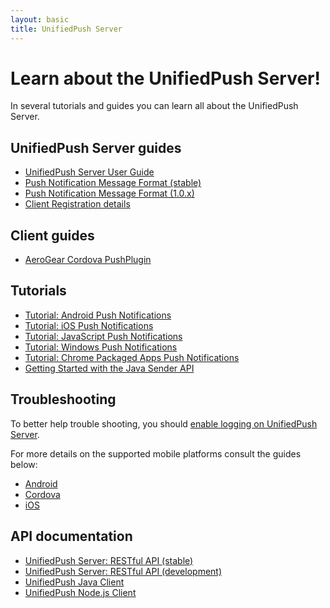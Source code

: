 ```yaml
---
layout: basic
title: UnifiedPush Server
---
```


# Learn about the UnifiedPush Server!

In several tutorials and guides you can learn all about the UnifiedPush Server.

## UnifiedPush Server guides

* [UnifiedPush Server User Guide](ups_userguide/index/)
* [Push Notification Message Format (stable)](push-message-format)
* [Push Notification Message Format (1.0.x)](push-message-format-1-0)
* [Client Registration details](client-registration/)

## Client guides

* [AeroGear Cordova PushPlugin](../guides/aerogear-cordova/AerogearCordovaPush)

## Tutorials

* [Tutorial: Android Push Notifications](aerogear-push-android)
* [Tutorial: iOS Push Notifications](aerogear-push-ios)
* [Tutorial: JavaScript Push Notifications](aerogear-push-js)
* [Tutorial: Windows Push Notifications](aerogear-push-windows)
* [Tutorial: Chrome Packaged Apps Push Notifications](aerogear-push-chrome)
* [Getting Started with the Java Sender API](GetStartedwithJavaSender)

## Troubleshooting
To better help trouble shooting, you should [enable logging on UnifiedPush Server](/docs/unifiedpush/ups_userguide/index/#_enable_logging).

For more details on the supported mobile platforms consult the guides below:

* [Android](aerogear-push-android/guides/#troubleshooting)
* [Cordova](aerogear-push-cordova/troubleshooting)
* [iOS](aerogear-push-ios/guides/#troubleshooting)

## API documentation

* [UnifiedPush Server: RESTful API (stable)](../specs/aerogear-unifiedpush-rest-1.0.x/overview-index.html)
* [UnifiedPush Server: RESTful API (development)](../specs/aerogear-unifiedpush-rest/overview-index.html)
* [UnifiedPush Java Client](../specs/aerogear-unifiedpush-java-client)
* [UnifiedPush Node.js Client](../specs/aerogear-unifiedpush-nodejs-client)
